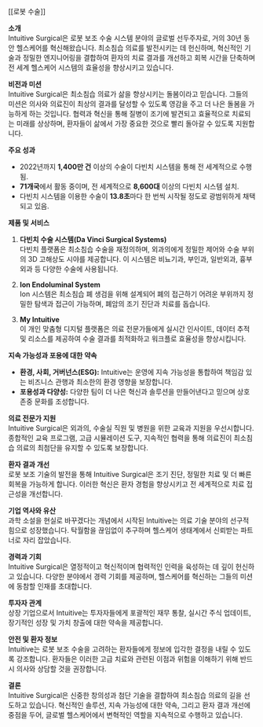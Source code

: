[[로봇 수술]]

**소개**  
Intuitive Surgical은 로봇 보조 수술 시스템 분야의 글로벌 선두주자로, 거의 30년 동안 헬스케어를 혁신해왔습니다. 최소침습 의료를 발전시키는 데 헌신하며, 혁신적인 기술과 정밀한 엔지니어링을 결합하여 환자의 치료 결과를 개선하고 회복 시간을 단축하며 전 세계 헬스케어 시스템의 효율성을 향상시키고 있습니다.

**비전과 미션**  
Intuitive Surgical은 최소침습 의료가 삶을 향상시키는 돌봄이라고 믿습니다. 그들의 미션은 의사와 의료진이 최상의 결과를 달성할 수 있도록 영감을 주고 더 나은 돌봄을 가능하게 하는 것입니다. 협력과 혁신을 통해 질병이 조기에 발견되고 효율적으로 치료되는 미래를 상상하며, 환자들이 삶에서 가장 중요한 것으로 빨리 돌아갈 수 있도록 지원합니다.

**주요 성과**

- 2022년까지 **1,400만 건** 이상의 수술이 다빈치 시스템을 통해 전 세계적으로 수행됨.
- **71개국**에서 활동 중이며, 전 세계적으로 **8,600대** 이상의 다빈치 시스템 설치.
- 다빈치 시스템을 이용한 수술이 **13.8초**마다 한 번씩 시작될 정도로 광범위하게 채택되고 있음.

**제품 및 서비스**

1. **다빈치 수술 시스템(Da Vinci Surgical Systems)**  
    다빈치 플랫폼은 최소침습 수술을 재정의하며, 외과의에게 정밀한 제어와 수술 부위의 3D 고해상도 시야를 제공합니다. 이 시스템은 비뇨기과, 부인과, 일반외과, 흉부외과 등 다양한 수술에 사용됩니다.
    
2. **Ion Endoluminal System**  
    Ion 시스템은 최소침습 폐 생검을 위해 설계되어 폐의 접근하기 어려운 부위까지 정밀한 탐색과 접근이 가능하며, 폐암의 조기 진단과 치료를 돕습니다.
    
3. **My Intuitive**  
    이 개인 맞춤형 디지털 플랫폼은 의료 전문가들에게 실시간 인사이트, 데이터 추적 및 리소스를 제공하여 수술 결과를 최적화하고 워크플로 효율성을 향상시킵니다.
    

**지속 가능성과 포용에 대한 약속**

- **환경, 사회, 거버넌스(ESG):** Intuitive는 운영에 지속 가능성을 통합하여 책임감 있는 비즈니스 관행과 최소한의 환경 영향을 보장합니다.
- **포용성과 다양성:** 다양한 팀이 더 나은 혁신과 솔루션을 만들어낸다고 믿으며 상호 존중 문화를 조성합니다.

**의료 전문가 지원**  
Intuitive Surgical은 외과의, 수술실 직원 및 병원을 위한 교육과 지원을 우선시합니다. 종합적인 교육 프로그램, 고급 시뮬레이션 도구, 지속적인 협력을 통해 의료진이 최소침습 의료의 최첨단을 유지할 수 있도록 보장합니다.

**환자 결과 개선**  
로봇 보조 기술의 발전을 통해 Intuitive Surgical은 조기 진단, 정밀한 치료 및 더 빠른 회복을 가능하게 합니다. 이러한 혁신은 환자 경험을 향상시키고 전 세계적으로 치료 접근성을 개선합니다.

**기업 역사와 유산**  
과학 소설을 현실로 바꾸겠다는 개념에서 시작된 Intuitive는 의료 기술 분야의 선구적 힘으로 성장했습니다. 탁월함을 끊임없이 추구하며 헬스케어 생태계에서 신뢰받는 파트너로 자리 잡았습니다.

**경력과 기회**  
Intuitive Surgical은 열정적이고 혁신적이며 협력적인 인력을 육성하는 데 깊이 헌신하고 있습니다. 다양한 분야에서 경력 기회를 제공하며, 헬스케어를 혁신하는 그들의 미션에 동참할 인재를 초대합니다.

**투자자 관계**  
상장 기업으로서 Intuitive는 투자자들에게 포괄적인 재무 통찰, 실시간 주식 업데이트, 장기적인 성장 및 가치 창출에 대한 약속을 제공합니다.

**안전 및 환자 정보**  
Intuitive는 로봇 보조 수술을 고려하는 환자들에게 정보에 입각한 결정을 내릴 수 있도록 강조합니다. 환자들은 이러한 고급 치료와 관련된 이점과 위험을 이해하기 위해 반드시 의사와 상담할 것을 권장합니다.

**결론**  
Intuitive Surgical은 신중한 창의성과 첨단 기술을 결합하여 최소침습 의료의 길을 선도하고 있습니다. 혁신적인 솔루션, 지속 가능성에 대한 약속, 그리고 환자 결과 개선에 중점을 두어, 글로벌 헬스케어에서 변혁적인 역할을 지속적으로 수행하고 있습니다.